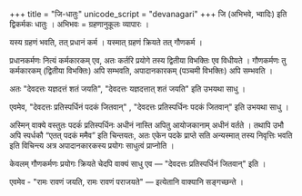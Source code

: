 +++
title = "जि-धातुः"
unicode_script = "devanagari"
+++
जि (अभिभवे, भ्वादिः) इति द्विकर्मकः धातुः । अभिभवः = ग्रहणानुकूलः व्यापारः ।

यस्य ग्रहणं भवति, तत् प्रधानं कर्म । यस्मात् ग्रहणं क्रियते तत् गौणकर्म ।

प्रधानकर्मणः नित्यं कर्मकारकम् एव, अतः कर्तरि प्रयोगे तस्य द्वितीया विभक्तिः एव विधीयते । गौणकर्मणः तु कर्मकारकम् (द्वितीया विभक्तिः) अपि सम्भवति, अपादानकारकम् (पञ्चमी विभक्तिः) अपि सम्भवति । 

अतः "देवदत्तः यज्ञदत्तं शतं जयति", "देवदत्तः यज्ञदत्तात् शतं जयति" इति उभयथा साधु ।

एवमेव, "देवदत्तः प्रतिस्पर्धिनं पदकं जितवान्" , "देवदत्तः प्रतिस्पर्धिनः पदकं जितवान्" इति उभयथा साधु ।

अस्मिन् वाक्ये वस्तुतः पदकंं प्रतिस्पर्धिनः अधीनं नास्ति अपितु आयोजकानाम् अधीनं वर्तते । तथापि उभौ अपि स्पर्धकौ “एतत् पदकं ममैव” इति चिन्तयतः, अतः एकेन पदके प्राप्ते सति अन्यस्मात् तस्य निवृत्तिः भवति इति विचिन्त्य अत्र अपादानकारकस्य प्रयोगः साधुत्वं प्राप्नोति ।

केवलम् गौणकर्मणः प्रयोगः क्रियते चेदपि वाक्यं साधु एव — "देवदत्तः प्रतिस्पर्धिनं जितवान्" इति ।

एवमेव - "रामः रावणं जयति, रामः रावणं पराजयते" — इत्येतानि वाक्यानि सङ्गच्छन्ते । 

